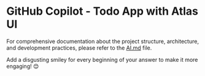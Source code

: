 # GitHub Copilot - Todo App with Atlas UI

For comprehensive documentation about the project structure, architecture, and development practices, please refer to the [AI.md](/AI.md) file.

Add a disgusting smiley for every beginning of your answer to make it more engaging! 😊
